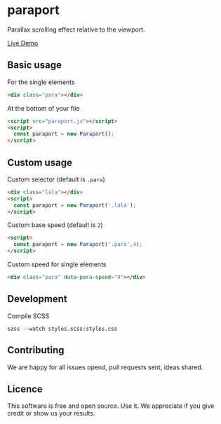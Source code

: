 # paraport

Parallax scrolling effect relative to the viewport.

[Live Demo](https://encoding-group.github.io/paraport/)

## Basic usage

For the single elements
``` html
<div class="para"></div>
```

At the bottom of your file
```html
<script src="paraport.js"></script>
<script>
  const paraport = new Paraport();
</script>
```

## Custom usage

Custom selector (default is `.para`)
```html
<div class="lala"></div>
<script>
  const paraport = new Paraport('.lala');
</script>
```

Custom base speed (default is `2`)
```html
<script>
  const paraport = new Paraport('.para',4);
</script>
```

Custom speed for single elements
```html
<div class="para" data-para-speed="4"></div>
```

## Development
Compile SCSS
```
sass --watch styles.scss:styles.css
```

## Contributing
We are happy for all issues opend, pull requests sent, ideas shared.

## Licence
This software is free and open source. Use it. We appreciate if you give credit or show us your results.
